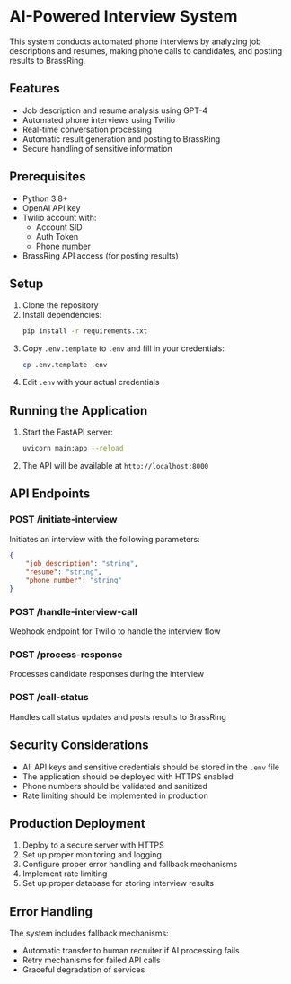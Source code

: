 # AI-Powered Interview System

This system conducts automated phone interviews by analyzing job descriptions and resumes, making phone calls to candidates, and posting results to BrassRing.

## Features

- Job description and resume analysis using GPT-4
- Automated phone interviews using Twilio
- Real-time conversation processing
- Automatic result generation and posting to BrassRing
- Secure handling of sensitive information

## Prerequisites

- Python 3.8+
- OpenAI API key
- Twilio account with:
  - Account SID
  - Auth Token
  - Phone number
- BrassRing API access (for posting results)

## Setup

1. Clone the repository
2. Install dependencies:
   ```bash
   pip install -r requirements.txt
   ```
3. Copy `.env.template` to `.env` and fill in your credentials:
   ```bash
   cp .env.template .env
   ```
4. Edit `.env` with your actual credentials

## Running the Application

1. Start the FastAPI server:
   ```bash
   uvicorn main:app --reload
   ```

2. The API will be available at `http://localhost:8000`

## API Endpoints

### POST /initiate-interview
Initiates an interview with the following parameters:
```json
{
    "job_description": "string",
    "resume": "string",
    "phone_number": "string"
}
```

### POST /handle-interview-call
Webhook endpoint for Twilio to handle the interview flow

### POST /process-response
Processes candidate responses during the interview

### POST /call-status
Handles call status updates and posts results to BrassRing

## Security Considerations

- All API keys and sensitive credentials should be stored in the `.env` file
- The application should be deployed with HTTPS enabled
- Phone numbers should be validated and sanitized
- Rate limiting should be implemented in production

## Production Deployment

1. Deploy to a secure server with HTTPS
2. Set up proper monitoring and logging
3. Configure proper error handling and fallback mechanisms
4. Implement rate limiting
5. Set up proper database for storing interview results

## Error Handling

The system includes fallback mechanisms:
- Automatic transfer to human recruiter if AI processing fails
- Retry mechanisms for failed API calls
- Graceful degradation of services 